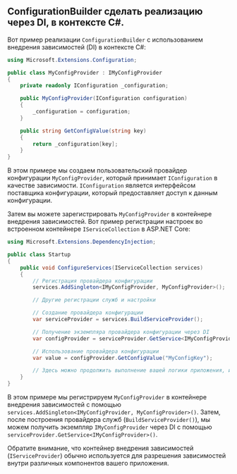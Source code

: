 ## ConfigurationBuilder сделать реализацию через DI, в контексте C#. ##

Вот пример реализации `ConfigurationBuilder` с использованием внедрения зависимостей (DI) в контексте C#:

```csharp
using Microsoft.Extensions.Configuration;

public class MyConfigProvider : IMyConfigProvider
{
    private readonly IConfiguration _configuration;

    public MyConfigProvider(IConfiguration configuration)
    {
        _configuration = configuration;
    }

    public string GetConfigValue(string key)
    {
        return _configuration[key];
    }
}
```

В этом примере мы создаем пользовательский провайдер конфигурации `MyConfigProvider`, который принимает `IConfiguration` в качестве зависимости. `IConfiguration` является интерфейсом поставщика конфигурации, который предоставляет доступ к данным конфигурации.

Затем вы можете зарегистрировать `MyConfigProvider` в контейнере внедрения зависимостей. Вот пример регистрации настроек во встроенном контейнере `IServiceCollection` в ASP.NET Core:

```csharp
using Microsoft.Extensions.DependencyInjection;

public class Startup
{
    public void ConfigureServices(IServiceCollection services)
    {
        // Регистрация провайдера конфигурации
        services.AddSingleton<IMyConfigProvider, MyConfigProvider>();

        // Другие регистрации служб и настройки

        // Создание провайдера конфигурации
        var serviceProvider = services.BuildServiceProvider();

        // Получение экземпляра провайдера конфигурации через DI
        var configProvider = serviceProvider.GetService<IMyConfigProvider>();

        // Использование провайдера конфигурации
        var value = configProvider.GetConfigValue("MyConfigKey");

        // Здесь можно продолжить выполнение вашей логики приложения, используя полученное значение конфигурации
    }
}
```

В этом примере мы регистрируем `MyConfigProvider` в контейнере внедрения зависимостей с помощью `services.AddSingleton<IMyConfigProvider, MyConfigProvider>()`. Затем, после построения провайдера служб (`BuildServiceProvider()`), мы можем получить экземпляр `IMyConfigProvider` через DI с помощью `serviceProvider.GetService<IMyConfigProvider>()`.

Обратите внимание, что контейнер внедрения зависимостей (`IServiceProvider`) обычно используется для разрешения зависимостей внутри различных компонентов вашего приложения.
